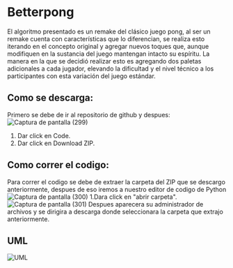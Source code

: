 # Betterpong
El algoritmo presentado es un remake del clásico juego pong, al ser un remake cuenta con características que lo diferencian, se realiza esto iterando en el concepto original y agregar nuevos toques que, aunque modifiquen en la sustancia del juego mantengan intacto su espíritu. La manera en la que se decidió realizar esto es agregando dos paletas adicionales a cada jugador, elevando la dificultad y el nivel técnico a los participantes con esta variación del juego estándar.

## Como se descarga:
Primero se debe de ir al repositorio de github y despues:
![Captura de pantalla (299)](https://user-images.githubusercontent.com/110875651/202345046-aeaae2e5-108c-490e-832e-460b9e12e8d1.png)
1. Dar click en Code.
2. Dar click en Download ZIP.
## Como correr el codigo:
Para correr el codigo se debe de extraer la carpeta del ZIP que se descargo anteriormente, despues de eso iremos a nuestro editor de codigo de Python
![Captura de pantalla (300)](https://user-images.githubusercontent.com/110875651/202347192-03bd658d-5a8b-498d-9048-9b29f1c2066e.png)
1.Dara click en "abrir carpeta".
![Captura de pantalla (301)](https://user-images.githubusercontent.com/110875651/202347648-e87f2535-ecdc-40cf-a1be-eb3165b2d38d.png)
Despues aparecera su administrador de archivos y se dirigira a descarga donde seleccionara la carpeta que extrajo anteriormente.
## UML

![UML](https://user-images.githubusercontent.com/73660713/194176525-2956ef8c-d255-44a8-ab9f-63894c60b21e.png)
